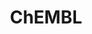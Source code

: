 ---
bigquery: https://console.cloud.google.com/bigquery?p=patents-public-data&d=ebi_chembl&page=dataset
citation: '"The ChEMBL database in 2017." Anna Gaulton, Anne Hersey, Michał Nowotka,
  A Patrícia Bento, Jon Chambers, David Mendez, Prudence Mutowo, Francis Atkinson,
  Louisa J Bellis, Elena Cibrián-Uhalte, Mark Davies, Nathan Dedman, Anneli Karlsson,
  María Paula Magariños, John P Overington, George Papadatos, Ines Smit, Andrew R
  Leach Nucleic acids Research (2017) 45 (Database Issue), D945-D954'
contributors: European Bioinformatics Institute
cost: None
description: ChEMBL Data is a manually curated database of small molecules used in
  drug discovery, including information about existing patented drugs.
documentation: 'schema: https://www.ebi.ac.uk/chembl/db_schema


  '
last_edit: 04/12/2022, 05:36:33
location: https://console.cloud.google.com/marketplace/product/google_patents_public_datasets/chembl
maintained_by: EMBL-EBI, an outstation of European Molecular Biology Laboratory
related_publications: '

  ChEMBL: towards direct deposition of bioassay data.


  Mendez D, Gaulton A, Bento AP, Chambers J, De Veij M, Félix E, Magariños MP, Mosquera
  JF, Mutowo P, Nowotka M, Gordillo-Marañón M, Hunter F, Junco L, Mugumbate G, Rodriguez-Lopez
  M, Atkinson F, Bosc N, Radoux CJ, Segura-Cabrera A, Hersey A, Leach AR.


  — Nucleic Acids Res. 2019; 47(D1):D930-D940. doi: 10.1093/nar/gky1075

  '
schema_fields:
- published_relation
- bao_endpoint
- assay_cell_type
- cell_source_tax_id
- published_value
- relationship_type
- patent_expire_date
- aromatic_rings
- l7
- orig_description
- year
- subgroup
- first_approval
- standard_flag
- pathway_key
- warning_description
- parent_type
- alert_id
- description
- ddd_id
- tax_id
- assay_test_type
- record_id
- res_stem_id
- level2_description
- pubmed_id
- ridx
- std_act_id
- assay_source
- met_id
- withdrawn_year
- published_type
- mc_organism
- warning_country
- uo_units
- aspect
- company
- l5
- hba_lipinski
- selectivity_comment
- normal_range_min
- version
- ro3_pass
- compound_name
- assay_subcellular_fraction
- hbd
- enzyme_tid
- nda_type
- ingredient
- major_class
- mw_freebase
- protein_class_desc
- psa
- log_id
- drug_substance_flag
- domain_id
- molecular_mechanism
- met_conversion
- tissue_id
- title
- publication_number
- max_phase
- last_active
- protein_class_synonym
- hbd_lipinski
- upper_value
- strength
- rgid
- met_comment
- cell_source_organism
- set_name
- country
- drug_product_flag
- molsyn_id
- therapeutic_flag
- active_molregno
- pathway_id
- efo_term
- targrel_id
- assay_id
- parenteral
- disease_efficacy
- activity_id
- molfile
- tbl
- warning_class
- doi
- withdrawn_class
- usan_stem_definition
- frac_class_id
- warning_id
- topical
- start_position
- isoform
- full_molformula
- mol_frac_id
- indication_class
- src_compound_id
- assay_organism
- level2
- mechanism_comment
- chirality
- active_ingredient
- atc_code
- usan_substem
- level1_description
- site_residues
- bao_format
- src_id
- level4_description
- target_type
- smid
- qudt_units
- ddd_comment
- binding_site_comment
- species_group_flag
- standard_text_value
- assay_desc
- targcomp_id
- annotation
- definition
- src_short_name
- natural_product
- relation
- patent_no
- aidx
- class_type
- sitecomp_id
- abstract
- domain_description
- molregno
- l6
- relationship
- black_box_warning
- alogp
- canonical_smiles
- cell_ontology_id
- ref_id
- trade_name
- doc_type
- updated_by
- cx_most_apka
- data_validity_comment
- mc_target_name
- cell_name
- cell_description
- authors
- sequence_md5sum
- synonyms
- target_mapping
- parameter_type
- l2
- standard_value
- priority
- direct_interaction
- hba
- action_type
- drug_record_id
- name
- published_units
- confidence_score
- updated_on
- mc_target_accession
- entity_type
- num_alerts
- level3
- assay_param_id
- domain_name
- cx_logd
- l4
- creation_date
- related_tid
- enzyme_name
- relationship_desc
- uberon_id
- prodrug
- activity_count
- db_source
- volume
- withdrawn_flag
- irac_code
- approval_date
- idx
- ref_type
- bao_id
- mutation
- prod_pat_id
- site_id
- syn_type
- source_domain_id
- rtb
- usan_year
- status
- mesh_heading
- result_flag
- domain_type
- helm_notation
- job_id
- cl_lincs_id
- parent_molregno
- compsyn_id
- level5
- predbind_id
- text_value
- label
- alert_name
- issue
- applicant_full_name
- warning_type
- molecule_type
- acd_logp
- delist_flag
- research_stem
- biocomp_id
- caloha_id
- max_phase_for_ind
- go_id
- bei
- acd_most_bpka
- mec_id
- target_desc
- product_id
- source
- standard_relation
- type
- mesh_id
- assay_category
- as_id
- cpd_str_alert_id
- metref_id
- alert_set_id
- compound_key
- le
- bto_id
- submission_date
- ap_id
- sequence
- l8
- homologue
- standard_inchi_key
- db_version
- full_mwt
- organism
- cell_source_tissue
- previous_company
- availability_type
- dosage_form
- oc_id
- entity_id
- mc_tax_id
- curation_comment
- usan_stem
- parent_go_id
- downgraded
- end_position
- comp_go_id
- usan_stem_id
- mol_hrac_id
- standard_upper_value
- component_type
- activity_comment
- cx_most_bpka
- ref_url
- tid_fixed
- ddd_value
- level1
- withdrawn_country
- lle
- component_synonym
- tid
- compd_id
- assay_strain
- chembl_id
- l1
- protclasssyn_id
- formulation_id
- short_name
- site_name
- heavy_atoms
- journal
- who_extra
- hrac_class_id
- warnref_id
- inorganic_flag
- patent_id
- mw_monoisotopic
- pref_name
- variant_id
- cx_logp
- acd_most_apka
- co_stem_id
- molecular_species
- smarts
- prediction_method
- toid
- hrac_code
- acd_logd
- l3
- polymer_flag
- withdrawn_reason
- efo_id
- stem_class
- pchembl_value
- standard_units
- indref_id
- level3_description
- last_page
- mol_irac_id
- confidence
- stat
- patent_use_code
- ass_cls_map_id
- assay_tissue
- protein_class_id
- parent_id
- comments
- curated_by
- cell_id
- structure_type
- irac_class_id
- warning_year
- accession
- chebi_par_id
- frac_code
- innovator_company
- path
- oral
- drugind_id
- potential_duplicate
- src_assay_id
- first_page
- who_name
- cellosaurus_id
- clo_id
- route
- num_ro5_violations
- standard_inchi
- class_level
- doc_id
- parameter_value
- substrate_record_id
- assay_class_id
- first_in_class
- mol_atc_id
- actsm_id
- normal_range_max
- level4
- num_lipinski_ro5_violations
- mechanism_of_action
- assay_type
- ddd_units
- cidx
- metabolite_record_id
- dosed_ingredient
- value
- ddd_admr
- component_id
- mc_target_type
- stem
- mecref_id
- standard_type
- units
- sei
- assay_tax_id
- comp_class_id
- qed_weighted
- src_description
- ad_type
shortname: chembl
tags:
- biotechnology
- health
- chemical
- bioinformatics
- medical
terms_of_use: CC BY-SA 3.0
title: ChEMBL
uuid: e232a192-965c-4ec9-904c-155b6dfe56c5
---